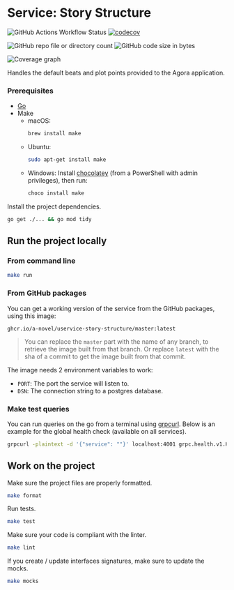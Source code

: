# Service: Story Structure

![GitHub Actions Workflow Status](https://img.shields.io/github/actions/workflow/status/a-novel/uservice-story-structure/main.yaml)
[![codecov](https://codecov.io/gh/a-novel/uservice-story-structure/graph/badge.svg?token=AR0GMEYZ4O)](https://codecov.io/gh/a-novel/uservice-story-structure)

![GitHub repo file or directory count](https://img.shields.io/github/directory-file-count/a-novel/uservice-story-structure)
![GitHub code size in bytes](https://img.shields.io/github/languages/code-size/a-novel/uservice-story-structure)

![Coverage graph](https://codecov.io/gh/a-novel/uservice-story-structure/graphs/sunburst.svg?token=AR0GMEYZ4O)

Handles the default beats and plot points provided to the Agora application.

### Prerequisites

- [Go](https://go.dev/doc/install)
- Make
    - macOS:
      ```bash
      brew install make
      ```
    - Ubuntu:
      ```bash
      sudo apt-get install make
      ```
    - Windows: Install [chocolatey](https://chocolatey.org/install) (from a PowerShell with admin privileges), then run:
      ```bash
      choco install make
      ```

Install the project dependencies.

```bash
go get ./... && go mod tidy
```

## Run the project locally

### From command line

```bash
make run
```

### From GitHub packages

You can get a working version of the service from the GitHub packages, using this image:

```
ghcr.io/a-novel/uservice-story-structure/master:latest
```

> You can replace the `master` part with the name of any branch, to retrieve the image built from that branch. Or
> replace `latest` with the sha of a commit to get the image built from that commit.

The image needs 2 environment variables to work:

- `PORT`: The port the service will listen to.
- `DSN`: The connection string to a postgres database.

### Make test queries

You can run queries on the go from a terminal using [grpcurl](https://github.com/fullstorydev/grpcurl). Below is an
example for the global health check (available on all services).

```bash
grpcurl -plaintext -d '{"service": ""}' localhost:4001 grpc.health.v1.Health/Check
```

## Work on the project

Make sure the project files are properly formatted.

```bash
make format
```

Run tests.

```bash
make test
```

Make sure your code is compliant with the linter.

```bash
make lint
```

If you create / update interfaces signatures, make sure to update the mocks.

```bash
make mocks
```
